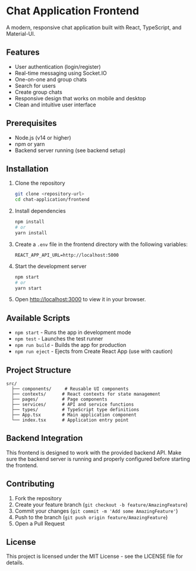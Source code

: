 # Chat Application Frontend

A modern, responsive chat application built with React, TypeScript, and Material-UI.

## Features

- User authentication (login/register)
- Real-time messaging using Socket.IO
- One-on-one and group chats
- Search for users
- Create group chats
- Responsive design that works on mobile and desktop
- Clean and intuitive user interface

## Prerequisites

- Node.js (v14 or higher)
- npm or yarn
- Backend server running (see backend setup)

## Installation

1. Clone the repository
   ```bash
   git clone <repository-url>
   cd chat-application/frontend
   ```

2. Install dependencies
   ```bash
   npm install
   # or
   yarn install
   ```

3. Create a `.env` file in the frontend directory with the following variables:
   ```
   REACT_APP_API_URL=http://localhost:5000
   ```

4. Start the development server
   ```bash
   npm start
   # or
   yarn start
   ```

5. Open [http://localhost:3000](http://localhost:3000) to view it in your browser.

## Available Scripts

- `npm start` - Runs the app in development mode
- `npm test` - Launches the test runner
- `npm run build` - Builds the app for production
- `npm run eject` - Ejects from Create React App (use with caution)

## Project Structure

```
src/
  ├── components/     # Reusable UI components
  ├── contexts/      # React contexts for state management
  ├── pages/         # Page components
  ├── services/      # API and service functions
  ├── types/         # TypeScript type definitions
  ├── App.tsx        # Main application component
  └── index.tsx      # Application entry point
```

## Backend Integration

This frontend is designed to work with the provided backend API. Make sure the backend server is running and properly configured before starting the frontend.

## Contributing

1. Fork the repository
2. Create your feature branch (`git checkout -b feature/AmazingFeature`)
3. Commit your changes (`git commit -m 'Add some AmazingFeature'`)
4. Push to the branch (`git push origin feature/AmazingFeature`)
5. Open a Pull Request

## License

This project is licensed under the MIT License - see the LICENSE file for details.
